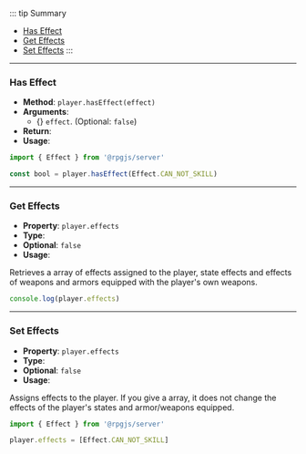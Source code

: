 ::: tip Summary
- [Has Effect](#has-effect)
- [Get Effects](#get-effects)
- [Set Effects](#set-effects)
:::
---
### Has Effect
- **Method**: `player.hasEffect(effect)`
- **Arguments**:
    - {<Type type=' <a href="/database/effect.html">Effect</a>' />} `effect`.  (Optional: `false`)
- **Return**: <Type type='boolean' />   
- **Usage**:

 
```ts
import { Effect } from '@rpgjs/server'

const bool = player.hasEffect(Effect.CAN_NOT_SKILL)
```


---
### Get Effects
- **Property**: `player.effects`
- **Type**: <Type type='Array&lt <a href="/database/effect.html">Effect</a>&gt;' />
- **Optional**: `false` 
- **Usage**:

 
Retrieves a array of effects assigned to the player, state effects and effects of weapons and armors equipped with the player's own weapons.

```ts
console.log(player.effects)
``` 

---
### Set Effects
- **Property**: `player.effects`
- **Type**: <Type type='Array&lt <a href="/database/effect.html">Effect</a>&gt;' />
- **Optional**: `false` 
- **Usage**:

 
Assigns effects to the player. If you give a array, it does not change the effects of the player's states and armor/weapons equipped.

```ts
import { Effect } from '@rpgjs/server'

player.effects = [Effect.CAN_NOT_SKILL]
``` 
